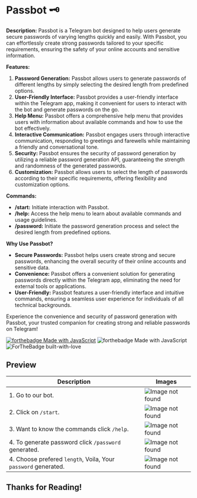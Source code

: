 # Passbot 🗝️

**Description:**
Passbot is a Telegram bot designed to help users generate secure passwords of varying lengths quickly and easily. With Passbot, you can effortlessly create strong passwords tailored to your specific requirements, ensuring the safety of your online accounts and sensitive information.

**Features:**

1. **Password Generation:** Passbot allows users to generate passwords of different lengths by simply selecting the desired length from predefined options.
2. **User-Friendly Interface:** Passbot provides a user-friendly interface within the Telegram app, making it convenient for users to interact with the bot and generate passwords on the go.
3. **Help Menu:** Passbot offers a comprehensive help menu that provides users with information about available commands and how to use the bot effectively.
4. **Interactive Communication:** Passbot engages users through interactive communication, responding to greetings and farewells while maintaining a friendly and conversational tone.
5. **Security:** Passbot ensures the security of password generation by utilizing a reliable password generation API, guaranteeing the strength and randomness of the generated passwords.
6. **Customization:** Passbot allows users to select the length of passwords according to their specific requirements, offering flexibility and customization options.

**Commands:**

- **/start:** Initiate interaction with Passbot.
- **/help:** Access the help menu to learn about available commands and usage guidelines.
- **/password:** Initiate the password generation process and select the desired length from predefined options.

**Why Use Passbot?**

- **Secure Passwords:** Passbot helps users create strong and secure passwords, enhancing the overall security of their online accounts and sensitive data.
- **Convenience:** Passbot offers a convenient solution for generating passwords directly within the Telegram app, eliminating the need for external tools or applications.
- **User-Friendly:** Passbot features a user-friendly interface and intuitive commands, ensuring a seamless user experience for individuals of all technical backgrounds.

Experience the convenience and security of password generation with Passbot, your trusted companion for creating strong and reliable passwords on Telegram!

[![forthebadge Made with JavaScript](https://img.shields.io/badge/JavaScript-F7DF1E.svg?style=for-the-badge&logo=JavaScript&logoColor=black)](https://www.javascript.com/)
![forthebadge Made with JavaScript](https://img.shields.io/badge/OpenAI-412991.svg?style=for-the-badge&logo=OpenAI&logoColor=white)
![ForTheBadge built-with-love](https://img.shields.io/badge/.ENV-ECD53F.svg?style=for-the-badge&logo=dotenv&logoColor=black)
<br>

## Preview

| Description                                                    | Images                                           |
| -------------------------------------------------------------- | ------------------------------------------------ |
| 1. Go to our bot.                                              | ![Image not found](/Readme_images/Home.PNG)      |
| 2. Click on `/start`.                                          | ![Image not found](Readme_images/start.PNG)      |
| 3. Want to know the commands click `/help`.                    | ![Image not found](/Readme_images/help.PNG)      |
| 4. To generate password click `/password` generated.           | ![Image not found](/Readme_images/password.PNG)  |
| 4. Choose prefered `length`, Voila, Your `password` generated. | ![Image not found](/Readme_images/generated.PNG) |

## Thanks for Reading!
